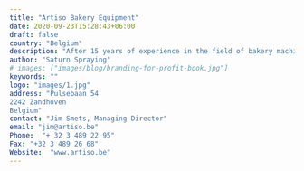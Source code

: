 ```yaml
---
title: "Artiso Bakery Equipment"
date: 2020-09-23T15:28:43+06:00
draft: false
country: "Belgium"
description: "After 15 years of experience in the field of bakery machines and production lines, Jim Smets took over the company Denatec-Lerco in 2011 and changed it's name to ARTISO Bakery & Ice Cream Equipment. ARTISO is the start of a new story in which the experience of extraordinary taste sensations plays the leading part. Discover how we work together with our customers to provide the best products on the market. Service and quality are the main items in partnership, especially in sales and maintenance of bakery equipment and production lines."
author: "Saturn Spraying"
# images: ["images/blog/branding-for-profit-book.jpg"]
keywords: ""
logo: "images/1.jpg"
address: "Pulsebaan 54
2242 Zandhoven
Belgium"
contact: "Jim Smets, Managing Director"
email: "jim@artiso.be"
Phone:  "+ 32 3 489 22 95"
Fax: "+32 3 489 26 68​​​​​​​"
Website:  "www.artiso.be"
---
```


